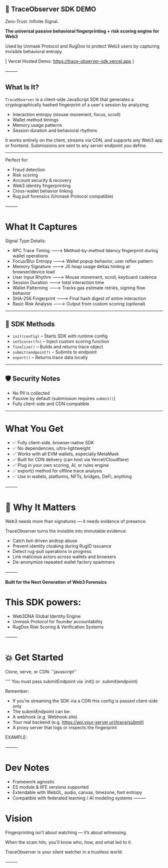 
## 🧬 TraceObserver SDK DEMO

Zero-Trust. Infinite Signal.

**The universal passive behavioral fingerprinting + risk scoring engine for Web3**

Used by Unmask Protocol and RugDox to protect Web3 users by capturing invisible behavioral entropy.

[ Vercel Hosted Demo:  https://trace-observer-sdk.vercel.app ]

⸻

## What Is It?

`TraceObserver` is a client-side JavaScript SDK that generates a cryptographically hashed fingerprint of a user's session by analyzing:

- Interaction entropy (mouse movement, focus, scroll)
- Wallet method timings
- Memory usage patterns
- Session duration and behavioral rhythms

It works entirely on the client, streams via CDN, and supports any Web3 app or frontend. Submissions are sent to any server endpoint you define.

---

Perfect for:
- Fraud detection
- Risk scoring
- Account security & recovery
- Web3 identity fingerprinting
- Cross-wallet behavior linking
- Rug pull forensics (Unmask Protocol compatible)

⸻

# What It Captures

Signal Type	Details:
-  RPC Trace Timing	    --->   Method-by-method latency fingerprint during wallet operations
-  Focus/Blur Entropy	  --->   Wallet popup behavior, user reflex pattern
-  Memory Signature	    --->   JS heap usage deltas hinting at browser/device load
-  User Input Rhythm    --->	 Mouse movement, scroll, keyboard cadence
-  Session Duration     --->   total interaction time
-  Wallet Patterning	  --->   Tracks gas estimate retries, signing flow behavior
-  SHA-256 Fingerprint  --->   Final hash digest of entire interaction
-  Basic Risk Analysis  --->   Output from custom scoring (optional)

---

## 💾 SDK Methods

- `init(config)` – Starts SDK with runtime config
- `setScorer(fn)` – Inject custom scoring function
- `finalize()` – Builds and returns trace object
- `submit(endpoint?)` – Submits to endpoint
- `export()` – Returns trace data locally

---

## 🛡️ Security Notes

- No PII is collected
- Passive by default (submission requires `submit()`)
- Fully client-side and CDN compatible

---

# What You Get

- ✅ Fully client-side, browser-native SDK
- ✅ No dependencies, ultra-lightweight
- ✅ Works with all EVM wallets, especially MetaMask
- ✅ Built for CDN delivery (can host via Vercel/Cloudflare)
- ✅ Plug in your own scoring, AI, or rules engine
- ✅ export() method for offline trace analysis
- ✅ Use in wallets, platforms, NFTs, bridges, DeFi, anything

⸻

# 🧠 Why It Matters

Web3 needs more than signatures — it needs evidence of presence.

TraceObserver turns the invisible into immutable evidence:
- Catch bot-driven airdrop abuse
- Prevent identity cloaking during RugID issuance
- Detect rug-pull operations in progress
- Link malicious actors across wallets and browsers
- De-anonymize repeated wallet factory spammers

⸻

**Built for the Next Generation of Web3 Forensics**

# This SDK powers:
- Web3DNA Global Identity Engine
- Unmask Protocol for founder accountability
- RugDox Risk Scoring & Verification Systems

⸻

# 💥 Get Started

Clone, serve, or CDN:
''javascript''
<script src="https:// <URL-Of-Your-Chosen-SDK-Source> /trace-observer.sdk.js"></script>
''''
You must pass submitEndpoint via .init() or .submit(endpoint)

Remember:
- If you’re streaming the SDK via a CDN this config is passed client-side only
- The submitEndpoint can be:
- A webhook (e.g. Webhook.site)
- Your real backend (e.g. https://api.your-server.url/trace/submit)
- A proxy server that logs or inspects the fingerprint


EXAMPLE:

<script src="https://cdn.your-site-url.com/trace-observer.sdk.js"></script>
<script>
  TraceObserver.init({
    platform_id: "UNMASK_PLATFORM",
    wallet: "0x123...abc",  // optional: for RugID linkage
    submitEndpoint: "https://api.unmask-server/trace/submit", // ✅ required for sending
    captureUserInput: true,
    enableFocusEvents: true,
    enableMemorySampling: true,
    debug: true
  });

  // Optional: plug in your own scoring function
  TraceObserver.setScorer(trace => {
    let risk = 0;
    if (trace.rpcTimeline.length > 10) risk += 20;
    if (trace.userActions.length < 3) risk += 40;
    return { score: risk, flagged: risk > 40 };
  });

  // Later, after a wallet interaction or on button click:
  async function sendTrace() {
    const result = await TraceObserver.submit();
    console.log('Trace submitted:', result);
  }
</script>

⸻

# Dev Notes
- Framework agnostic
- ES module & IIFE versions supported
- Extendable with WebGL, audio, canvas, timezone, font entropy
- Compatible with federated learning / AI modeling systems
⸻

#  Vision

Fingerprinting isn’t about watching — it’s about witnessing.

When the scam hits, you’ll know who, how, and what led to it.

TraceObserver is your silent watcher in a trustless world.

⸻
